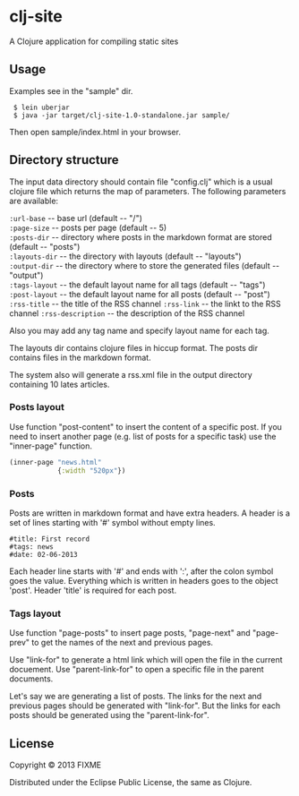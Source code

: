 # clj-site

A Clojure application for compiling static sites

## Usage

Examples see in the "sample" dir.

	 $ lein uberjar
	 $ java -jar target/clj-site-1.0-standalone.jar sample/
		 
Then open sample/index.html in your browser.

## Directory structure

The input data directory should contain file "config.clj" which is a usual clojure file which returns the map of parameters. The following parameters are available:

`:url-base` -- base url (default -- "/")  
`:page-size` -- posts per page (default -- 5)  
`:posts-dir` -- directory where posts in the markdown format are stored (default -- "posts")  
`:layouts-dir` -- the directory with layouts (default -- "layouts")  
`:output-dir` --  the directory where to store the generated files (default -- "output")  
`:tags-layout` -- the default layout name for all tags (default -- "tags")  
`:post-layout` -- the default layout name for all posts (default -- "post")
`:rss-title` -- the title of the RSS channel
`:rss-link` -- the linkt to the RSS channel
`:rss-description` -- the description of the RSS channel

Also you may add any tag name and specify layout name for each tag.

The layouts dir contains clojure files in hiccup format. The posts dir contains files in the markdown format.

The system also will generate a rss.xml file in the output directory containing 10 lates articles.

### Posts layout

Use function "post-content" to insert the content of a specific post.
If you need to insert another page (e.g. list of posts for a specific task) use the "inner-page" function.
```clojure
(inner-page "news.html"
            {:width "520px"})
```

### Posts

Posts are written in markdown format and have extra headers. A header is a set of lines starting with '#' symbol without empty lines.

    #title: First record
    #tags: news
    #date: 02-06-2013

Each header line starts with '#' and ends with ':', after the colon symbol goes the value. Everything which is written in headers goes to the object 'post'. Header 'title' is required for each post.

### Tags layout

Use function "page-posts" to insert page posts, "page-next" and "page-prev" to get the names of the next and previous pages.

Use "link-for" to generate a html link which will open the file in the current docuement.
Use "parent-link-for" to open a specific file in the parent documents.

Let's say we are generating a list of posts. The links for the next and previous pages should be generated with "link-for". But the links for each posts should be generated using the "parent-link-for".

## License

Copyright © 2013 FIXME

Distributed under the Eclipse Public License, the same as Clojure.
